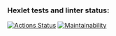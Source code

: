 ### Hexlet tests and linter status:
[![Actions Status](https://github.com/Svetlenkaja/frontend-project-11/actions/workflows/hexlet-check.yml/badge.svg)](https://github.com/Svetlenkaja/frontend-project-11/actions)
[![Maintainability](https://api.codeclimate.com/v1/badges/7698bff6092e4accd074/maintainability)](https://codeclimate.com/github/Svetlenkaja/frontend-project-11/maintainability)